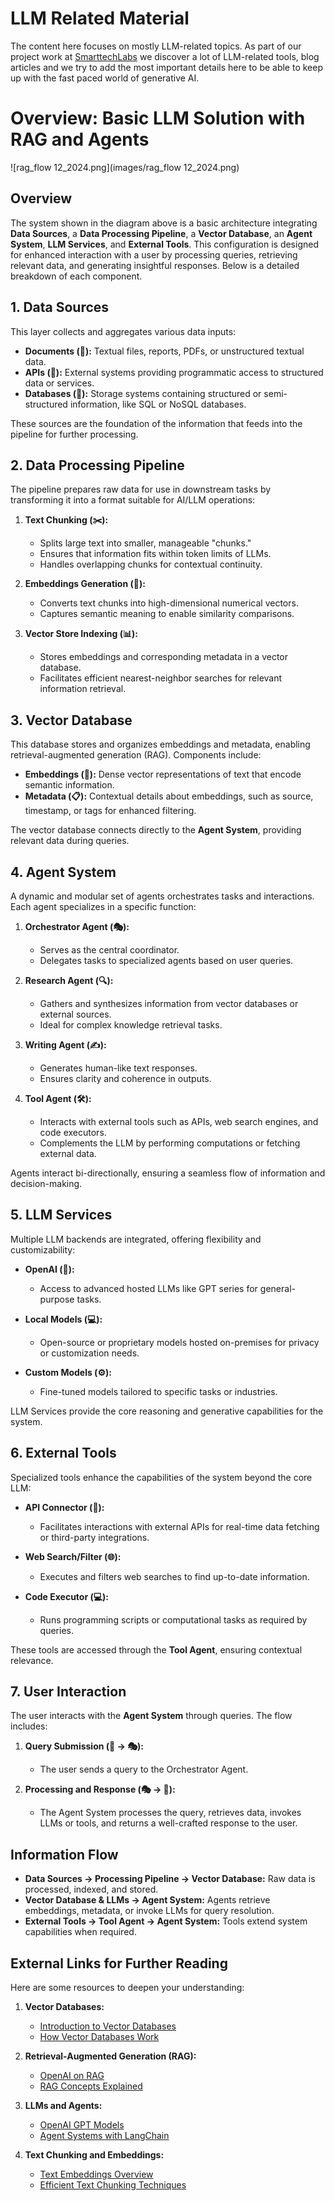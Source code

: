 
# LLM Related Material

The content here focuses on mostly LLM-related topics. As part of our project work at [SmarttechLabs](https://www.smarttechlabs.de) we discover a lot of LLM-related tools, blog articles
and we try to add the most important details here to be able to keep up with the fast paced world of generative AI.

# Overview: Basic LLM Solution with RAG and Agents
![rag_flow 12_2024.png](images/rag_flow 12_2024.png)




## Overview
The system shown in the diagram above is a basic architecture integrating **Data Sources**, a **Data Processing Pipeline**, 
a **Vector Database**, an **Agent System**, **LLM Services**, and **External Tools**. 
This configuration is designed for enhanced interaction with a user by processing queries, 
retrieving relevant data, and generating insightful responses. Below is a detailed breakdown of each component.

## 1. Data Sources
This layer collects and aggregates various data inputs:

- **Documents (📄):** Textual files, reports, PDFs, or unstructured textual data.
- **APIs (🔌):** External systems providing programmatic access to structured data or services.
- **Databases (💾):** Storage systems containing structured or semi-structured information, like SQL or NoSQL databases.

These sources are the foundation of the information that feeds into the pipeline for further processing.

## 2. Data Processing Pipeline
The pipeline prepares raw data for use in downstream tasks by transforming it into a format suitable for AI/LLM operations:

1. **Text Chunking (✂️):** 
   - Splits large text into smaller, manageable "chunks."
   - Ensures that information fits within token limits of LLMs.
   - Handles overlapping chunks for contextual continuity.

2. **Embeddings Generation (🔢):**
   - Converts text chunks into high-dimensional numerical vectors.
   - Captures semantic meaning to enable similarity comparisons.

3. **Vector Store Indexing (📊):**
   - Stores embeddings and corresponding metadata in a vector database.
   - Facilitates efficient nearest-neighbor searches for relevant information retrieval.


## 3. Vector Database
This database stores and organizes embeddings and metadata, enabling retrieval-augmented generation (RAG). Components include:

- **Embeddings (🎯):** Dense vector representations of text that encode semantic information.
- **Metadata (📋):** Contextual details about embeddings, such as source, timestamp, or tags for enhanced filtering.

The vector database connects directly to the **Agent System**, providing relevant data during queries.


## 4. Agent System
A dynamic and modular set of agents orchestrates tasks and interactions. Each agent specializes in a specific function:

1. **Orchestrator Agent (🎭):** 
   - Serves as the central coordinator.
   - Delegates tasks to specialized agents based on user queries.

2. **Research Agent (🔍):**
   - Gathers and synthesizes information from vector databases or external sources.
   - Ideal for complex knowledge retrieval tasks.

3. **Writing Agent (✍️):**
   - Generates human-like text responses.
   - Ensures clarity and coherence in outputs.

4. **Tool Agent (🛠️):**
   - Interacts with external tools such as APIs, web search engines, and code executors.
   - Complements the LLM by performing computations or fetching external data.

Agents interact bi-directionally, ensuring a seamless flow of information and decision-making.


## 5. LLM Services
Multiple LLM backends are integrated, offering flexibility and customizability:

- **OpenAI (🤖):**
  - Access to advanced hosted LLMs like GPT series for general-purpose tasks.

- **Local Models (💻):**
  - Open-source or proprietary models hosted on-premises for privacy or customization needs.

- **Custom Models (⚙️):**
  - Fine-tuned models tailored to specific tasks or industries.

LLM Services provide the core reasoning and generative capabilities for the system.


## 6. External Tools
Specialized tools enhance the capabilities of the system beyond the core LLM:

- **API Connector (🔢):** 
  - Facilitates interactions with external APIs for real-time data fetching or third-party integrations.

- **Web Search/Filter (🌐):** 
  - Executes and filters web searches to find up-to-date information.

- **Code Executor (💻):** 
  - Runs programming scripts or computational tasks as required by queries.

These tools are accessed through the **Tool Agent**, ensuring contextual relevance.


## 7. User Interaction
The user interacts with the **Agent System** through queries. The flow includes:

1. **Query Submission (👤 → 🎭):**
   - The user sends a query to the Orchestrator Agent.

2. **Processing and Response (🎭 → 👤):**
   - The Agent System processes the query, retrieves data, invokes LLMs or tools, and returns a well-crafted response to the user.


## Information Flow
- **Data Sources → Processing Pipeline → Vector Database:** Raw data is processed, indexed, and stored.
- **Vector Database & LLMs → Agent System:** Agents retrieve embeddings, metadata, or invoke LLMs for query resolution.
- **External Tools → Tool Agent → Agent System:** Tools extend system capabilities when required.


## External Links for Further Reading
Here are some resources to deepen your understanding:

1. **Vector Databases:** 
   - [Introduction to Vector Databases](https://www.pinecone.io/learn/what-is-a-vector-database/)
   - [How Vector Databases Work](https://towardsdatascience.com/understanding-vector-databases-78fa88d0c39a)

2. **Retrieval-Augmented Generation (RAG):**
   - [OpenAI on RAG](https://openai.com/blog/what-is-rag)
   - [RAG Concepts Explained](https://huggingface.co/blog/rag)

3. **LLMs and Agents:**
   - [OpenAI GPT Models](https://openai.com/research)
   - [Agent Systems with LangChain](https://docs.langchain.com/docs/)

4. **Text Chunking and Embeddings:**
   - [Text Embeddings Overview](https://platform.openai.com/docs/guides/embeddings)
   - [Efficient Text Chunking Techniques](https://towardsdatascience.com/text-chunking-methods-d2b8b6c5aef)

    